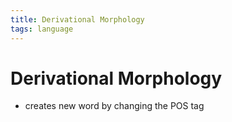 ```yaml
---
title: Derivational Morphology
tags: language
---
```


# Derivational Morphology
- creates new word by changing the POS tag

























































